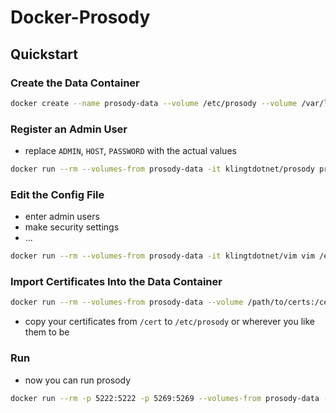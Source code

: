 # Docker-Prosody

## Quickstart

### Create the Data Container

```sh
docker create --name prosody-data --volume /etc/prosody --volume /var/log/prosody --volume /var/lib/prosody klingtdotnet/prosody
```

### Register an Admin User

- replace `ADMIN`, `HOST`, `PASSWORD` with the actual values

```sh
docker run --rm --volumes-from prosody-data -it klingtdotnet/prosody prosodyctl register ADMIN HOST PASSWORD
```

### Edit the Config File

- enter admin users
- make security settings
- ...

```sh
docker run --rm --volumes-from prosody-data -it klingtdotnet/vim vim /etc/prosody/prosody.cfg.lua
```

### Import Certificates Into the Data Container

```sh
docker run --rm --volumes-from prosody-data --volume /path/to/certs:/cert -it klingtdotnet/prosody /bin/bash
```

- copy your certificates from `/cert` to `/etc/prosody` or wherever you like them to be

### Run

- now you can run prosody

```sh
docker run --rm -p 5222:5222 -p 5269:5269 --volumes-from prosody-data -it klingtdotnet/prosody prosodyctl start
```
